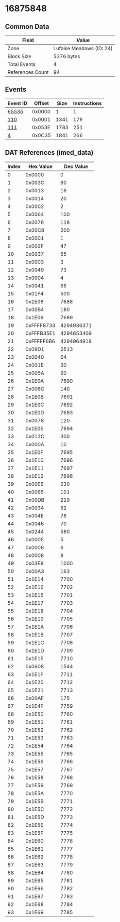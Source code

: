 # 16875848

## Common Data

| Field            | Value                    |
|------------------|--------------------------|
| Zone             | Lufaise Meadows (ID: 24) |
| Block Size       | 5376 bytes               |
| Total Events     | 4                        |
| References Count | 94                       |

## Events

| Event ID            | Offset   |   Size |   Instructions |
|---------------------|----------|--------|----------------|
| [65535](./65535.md) | 0x0000   |      1 |              1 |
| [110](./110.md)     | 0x0001   |   1341 |            179 |
| [111](./111.md)     | 0x053E   |   1783 |            251 |
| [4](./4.md)         | 0x0C35   |   1841 |            266 |

## DAT References (imed_data)

|   Index | Hex Value   |   Dec Value |
|---------|-------------|-------------|
|       0 | 0x0000      |           0 |
|       1 | 0x003C      |          60 |
|       2 | 0x0013      |          19 |
|       3 | 0x0014      |          20 |
|       4 | 0x0002      |           2 |
|       5 | 0x0064      |         100 |
|       6 | 0x0076      |         118 |
|       7 | 0x00C8      |         200 |
|       8 | 0x0001      |           1 |
|       9 | 0x002F      |          47 |
|      10 | 0x0037      |          55 |
|      11 | 0x0003      |           3 |
|      12 | 0x0049      |          73 |
|      13 | 0x0004      |           4 |
|      14 | 0x0041      |          65 |
|      15 | 0x01F4      |         500 |
|      16 | 0x1E08      |        7688 |
|      17 | 0x00B4      |         180 |
|      18 | 0x1E09      |        7689 |
|      19 | 0xFFFF8733  |  4294936371 |
|      20 | 0xFFFB35E1  |  4294653409 |
|      21 | 0xFFFFF6B6  |  4294964918 |
|      22 | 0x09D1      |        2513 |
|      23 | 0x0040      |          64 |
|      24 | 0x001E      |          30 |
|      25 | 0x005A      |          90 |
|      26 | 0x1E0A      |        7690 |
|      27 | 0x008C      |         140 |
|      28 | 0x1E0B      |        7691 |
|      29 | 0x1E0C      |        7692 |
|      30 | 0x1E0D      |        7693 |
|      31 | 0x0078      |         120 |
|      32 | 0x1E0E      |        7694 |
|      33 | 0x012C      |         300 |
|      34 | 0x000A      |          10 |
|      35 | 0x1E0F      |        7695 |
|      36 | 0x1E10      |        7696 |
|      37 | 0x1E11      |        7697 |
|      38 | 0x1E12      |        7698 |
|      39 | 0x00E6      |         230 |
|      40 | 0x0065      |         101 |
|      41 | 0x00DB      |         219 |
|      42 | 0x0034      |          52 |
|      43 | 0x004E      |          78 |
|      44 | 0x0046      |          70 |
|      45 | 0x0244      |         580 |
|      46 | 0x0005      |           5 |
|      47 | 0x0006      |           6 |
|      48 | 0x0008      |           8 |
|      49 | 0x03E8      |        1000 |
|      50 | 0x00A3      |         163 |
|      51 | 0x1E14      |        7700 |
|      52 | 0x1E16      |        7702 |
|      53 | 0x1E15      |        7701 |
|      54 | 0x1E17      |        7703 |
|      55 | 0x1E18      |        7704 |
|      56 | 0x1E19      |        7705 |
|      57 | 0x1E1A      |        7706 |
|      58 | 0x1E1B      |        7707 |
|      59 | 0x1E1C      |        7708 |
|      60 | 0x1E1D      |        7709 |
|      61 | 0x1E1E      |        7710 |
|      62 | 0x0608      |        1544 |
|      63 | 0x1E1F      |        7711 |
|      64 | 0x1E20      |        7712 |
|      65 | 0x1E21      |        7713 |
|      66 | 0x00AF      |         175 |
|      67 | 0x1E4F      |        7759 |
|      68 | 0x1E50      |        7760 |
|      69 | 0x1E51      |        7761 |
|      70 | 0x1E52      |        7762 |
|      71 | 0x1E53      |        7763 |
|      72 | 0x1E54      |        7764 |
|      73 | 0x1E55      |        7765 |
|      74 | 0x1E56      |        7766 |
|      75 | 0x1E57      |        7767 |
|      76 | 0x1E58      |        7768 |
|      77 | 0x1E59      |        7769 |
|      78 | 0x1E5A      |        7770 |
|      79 | 0x1E5B      |        7771 |
|      80 | 0x1E5C      |        7772 |
|      81 | 0x1E5D      |        7773 |
|      82 | 0x1E5E      |        7774 |
|      83 | 0x1E5F      |        7775 |
|      84 | 0x1E60      |        7776 |
|      85 | 0x1E61      |        7777 |
|      86 | 0x1E62      |        7778 |
|      87 | 0x1E63      |        7779 |
|      88 | 0x1E64      |        7780 |
|      89 | 0x1E65      |        7781 |
|      90 | 0x1E66      |        7782 |
|      91 | 0x1E67      |        7783 |
|      92 | 0x1E68      |        7784 |
|      93 | 0x1E69      |        7785 |
